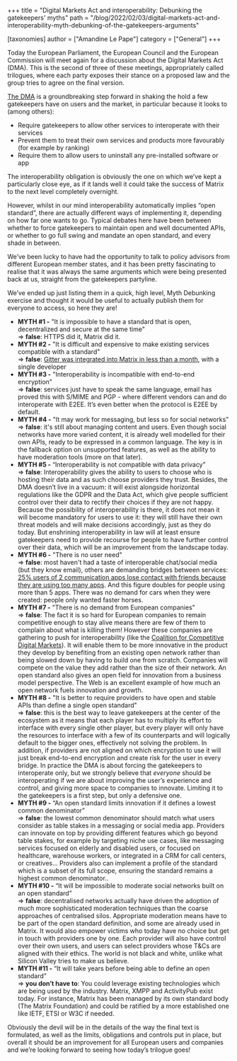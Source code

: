 +++
title = "Digital Markets Act and interoperability: Debunking the gatekeepers' myths"
path = "/blog/2022/02/03/digital-markets-act-and-interoperability-myth-debunking-of-the-gatekeepers-arguments"

[taxonomies]
author = ["Amandine Le Pape"]
category = ["General"]
+++

Today the European Parliament, the European Council and the European Commission will meet again for a discussion about the Digital Markets Act (DMA). This is the second of three of these meetings, appropriately called trilogues, where each party exposes their stance on a proposed law and the group tries to agree on the final version.

[The DMA](https://ec.europa.eu/info/strategy/priorities-2019-2024/europe-fit-digital-age/digital-markets-act-ensuring-fair-and-open-digital-markets_en) is a groundbreaking step forward in shaking the hold a few gatekeepers have on users and the market, in particular because it looks to (among others):

* Require gatekeepers to allow other services to interoperate with their services
* Prevent them to treat their own services and products more favourably (for example by ranking) 
* Require them to allow users to uninstall any pre-installed software or app

The interoperability obligation is obviously the one on which we’ve kept a particularly close eye, as if it lands well it could take the success of Matrix to the next level completely overnight.

However, whilst in our mind interoperability automatically implies “open standard”, there are actually different ways of implementing it, depending on how far one wants to go. Typical debates here have been between whether to force gatekeepers to maintain open and well documented APIs, or whether to go full swing and mandate an open standard, and every shade in between.

We’ve been lucky to have had the opportunity to talk to policy advisors from different European member states, and it has been pretty fascinating to realise that it was always the same arguments which were being presented back at us, straight from the gatekeepers partyline.

We’ve ended up just listing them in a quick, high level, Myth Debunking exercise and thought it would be useful to actually publish them for everyone to access, so here they are!


* **MYTH #1 -** "It is impossible to have a standard that is open, decentralized and secure at the same time"  
⇒ **false**: HTTPS did it, Matrix did it.
* **MYTH #2 -** "It is difficult and expensive to make existing services compatible with a standard"  
⇒ **false**: [Gitter was integrated into Matrix in less than a month](https://matrix.org/blog/2020/12/07/gitter-now-speaks-matrix#how-do-you-make-an-existing-chat-system-talk-matrix), with a single developer
* **MYTH #3 -** "Interoperability is incompatible with end-to-end encryption"  
⇒ **false**: services just have to speak the same language, email has proved this with S/MIME and PGP - where different vendors can and do interoperate with E2EE. It’s even better when the protocol is E2EE by default.
* **MYTH #4 -** "It may work for messaging, but less so for social networks"  
⇒ **false**: it's still about managing content and users. Even though social networks have more varied content, it is already well modelled for their own APIs, ready to be expressed in a common language. The key is in the fallback option on unsupported features, as well as the ability to have moderation tools (more on that later).
* **MYTH #5 -** “Interoperability is not compatible with data privacy”  
⇒ **false**: Interoperability gives the ability to users to choose who is hosting their data and as such choose providers they trust. Besides, the DMA doesn’t live in a vacuum: it will exist alongside horizontal regulations like the GDPR and the Data Act, which give people sufficient control over their data to rectify their choices if they are not happy. Because the possibility of interoperability is there, it does not mean it will become mandatory for users to use it: they will still have their own threat models and will make decisions accordingly, just as they do today. But enshrining interoperability in law will at least ensure gatekeepers need to provide recourse for people to have further control over their data, which will be an improvement from the landscape today. 
* **MYTH #6 -** "There is no user need"  
⇒ **false**: most haven't had a taste of interoperable chat/social media (but they know email), others are demanding bridges between services: [25% users of 2 communication apps lose contact with friends because they are using too many apps](https://www.dailymail.co.uk/sciencetech/article-10451559/One-four-people-struggle-friends-using-apps.html). And this figure doubles for people using more than 5 apps. There was no demand for cars when they were created: people only wanted faster horses.
* **MYTH #7 -** "There is no demand from European companies"  
⇒ **false**: The fact it is so hard for European companies to remain competitive enough to stay alive means there are few of them to complain about what is killing them! However these companies are gathering to push for interoperability (like the [Coalition for Competitive Digital Markets](https://competitivedigitalmarkets.eu/)). It will enable them to be more innovative in the product they develop by benefiting from an existing open network rather than being slowed down by having to build one from scratch. Companies will compete on the value they add rather than the size of their network. An open standard also gives an open field for innovation from a business model perspective. The Web is an excellent example of how much an open network fuels innovation and growth.
* **MYTH #8 -** "It is better to require providers to have open and stable APIs than define a single open standard"  
⇒ **false**: this is the best way to leave gatekeepers at the center of the ecosystem as it means that each player has to multiply its effort to interface with every single other player, but every player will only have the resources to interface with a few of its counterparts and will logically default to the bigger ones, effectively not solving the problem. In addition, if providers are not aligned on which encryption to use it will just break end-to-end encryption and create risk for the user in every bridge. In practice the DMA is about forcing the gatekeepers to interoperate only, but we strongly believe that *everyone* should be interoperating if we are about improving the user’s experience and control, and giving more space to companies to innovate. Limiting it to the gatekeepers is a first step, but only a defensive one.
* **MYTH #9 -** “An open standard limits innovation if it defines a lowest common denominator”  
⇒ **false**: the lowest common denominator should match what users consider as table stakes in a messaging or social media app. Providers can innovate on top by providing different features which go beyond table stakes, for example by targeting niche use cases, like messaging services focused on elderly and disabled users, or focused on healthcare, warehouse workers, or integrated in a CRM for call centers, or creatives…  Providers also can implement a profile of the standard which is a subset of its full scope, ensuring the standard remains a highest common denominator..
* **MYTH #10 -** “It will be impossible to moderate social networks built on an open standard”  
⇒ **false**: decentralised networks actually have driven the adoption of much more sophisticated moderation techniques than the coarse approaches of centralised silos. Appropriate moderation means have to be part of the open standard definition, and some are already used in Matrix. It would also empower victims who today have no choice but get in touch with providers one by one. Each provider will also have control over their own users, and users can select providers whose T&Cs are aligned with their ethics. The world is not black and white, unlike what Silicon Valley tries to make us believe.
* **MYTH #11 -** “It will take years before being able to define an open standard”  
⇒ **you don’t have to**: You could leverage existing technologies which are being used by the industry. Matrix, XMPP and ActivityPub exist today. For instance, Matrix has been managed by its own standard body (The Matrix Foundation) and could be ratified by a more established one like IETF, ETSI or W3C if needed.

Obviously the devil will be in the details of the way the final text is formulated, as well as the limits, obligations and controls put in place, but overall it should be an improvement for all European users and companies and we’re looking forward to seeing how today’s trilogue goes!
